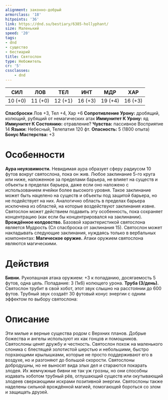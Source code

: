 ```yaml
---
alignment: законно-добрый
armorclass: '18'
hitpoints: '36'
link: https://dnd.su/bestiary/6385-hollyphant/
size: Маленький
speed: '20'
tags:
- dnd
- существо
- бестиарий
title: Святослон
type: Небожитель
cr: '5'
cssclasses:
    - dnd
---
```



| СИЛ | ЛОВ | ТЕЛ | ИНТ | МДР | ХАР |
|---|---|---|---|---|---|
| 10 (+0) | 11 (+0) | 12 (+1) | 16 (+3) | 19 (+4) | 16 (+3) |
**Спасброски** Лов +3, Тел +4, Хар +6
**Сопротивление Урону:** дробящий, колющий, рубящий от немагических атак
**Иммунитет К Урону:** яд
**Иммунитет К Состоянию:** отравление?
**Чувства:** пассивное Восприятие 14
**Языки:** Небесный, Телепатия 120 фт.
**Опасность:** 5 (1800 опыта)
**Бонус Мастерства:** +3


# Особенности
**Аура неуязвимости.** Невидимая аура образует сферу радиусом 10 футов вокруг святослона, пока он жив. Любое заклинание 5-го круга или ниже, наложенное за пределами барьера, не влияет на существ и объекты в пределах барьера, даже если оно наложено с использованием ячейки более высокого уровня. Такое заклинание может быть нацелено на существ и объекты под защитой барьера, но не подействует на них. Аналогично область в пределах барьера исключена из областей, на которые воздействуют заклинания извне. Святослон может действием подавить эту особенность, пока сохраняет концентрацию (как если бы концентрировался на заклинании).
**Врождённое колдовство.** Базовой характеристикой святослона является Мудрость (Сл спасброска от заклинания 15). Святослон может накладывать следующие заклинания, нуждаясь только в вербальных компонентах:
**Магическое оружие.** Атаки оружием святослона являются магическими.


# Действия
**Бивни.** Рукопашная атака оружием: +3 к попаданию, досягаемость 5 футов, одна цель. Попадание: 3 (1к6) колющего урона.
**Труба (3/день).** Святослон трубит в свой хобот, этот звук слышно на расстоянии до 600 футов. Трубный звук создаёт 30 футовый конус энергии с одним эффектом по выбору святослона:


# Описание
Эти милые и верные существа родом с Верхних планов. Добрые божества и ангелы используют их как гонцов и помощников. Святослоны ценят дружбу и честность. Святослон похож на маленького слоника с блестящей золотистой шерстью и небольшими, быстро порхающими крылышками, которые не просто поддерживают его в воздухе, но и разгоняют до большой скорости. Святослоны добродушны, но не выносят вида злых дел и стараются покарать злодея. Их жемчужные бивни не так уж грозны, но они способны издавать хоботом трубный рёв, оглушающий существ или окутывающий злодеев сверкающими искрами позитивной энергии. Святослоны также наделены сильной врождённой магией, помогающей бороться со злом и защищать друзей.